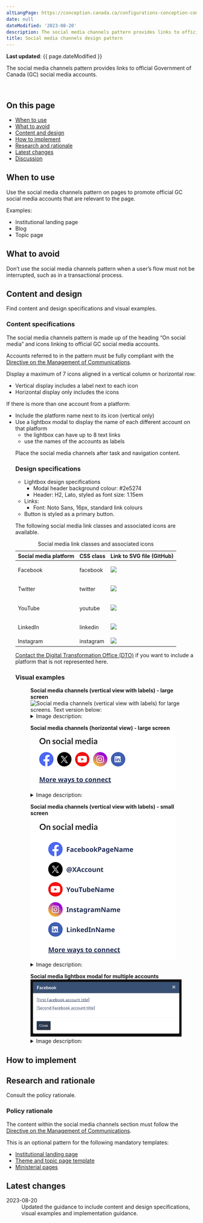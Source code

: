 ```yaml
---
altLangPage: https://conception.canada.ca/configurations-conception-communes/bloc-medias-sociaux.html
date: null
dateModified: '2023-08-20'
description: The social media channels pattern provides links to official Government of Canada social media accounts on various social media platforms.
title: Social media channels design pattern
---
```


<p><strong>Last updated</strong>: {{ page.dateModified }}</p>

<p>The social media channels pattern provides links to official Government of Canada (GC) social media accounts.</p>

<div class="pattern-demo mrgn-tp-lg mrgn-bttm-xl"><img src="../images/social-media-vertical-en.png" class="img-responsive" alt=""> </div>

<section>
  <h2>On this page</h2>
  <ul>
    <li><a href="#use">When to use</a></li>
    <li><a href="#avoid">What to avoid</a></li>
    <li><a href="#design">Content and design</a></li>
    <li><a href="#implement">How to implement</a></li>
    <li><a href="#research">Research and rationale</a></li>
    <li><a href="#latest">Latest changes</a></li>
    <li><a href="#discuss">Discussion</a></li>
  </ul>
</section>
<section>
  <h2 id="use">When to use</h2>
  <p>Use the social media channels pattern on pages to promote official GC social media accounts that are relevant to the page.</p>
  
  <p>Examples:</p>
  <ul>
    <li>Institutional landing page</li>
    <li>Blog</li>
    <li>Topic page</li>
  </ul>
</section>
<section>
  <h2 id="avoid">What to avoid</h2>
  <p>Don’t use the social media channels pattern when a user’s flow must not be interrupted, such as in a transactional process.</p>
</section>
<section>
  <h2 id="design">Content and design</h2>
  <p>Find content and design specifications and visual examples.</p>

  <h3>Content specifications</h3>
  <p>The social media channels pattern is made up of the heading “On social media” and icons linking to official GC social media accounts.</p>
  <p>Accounts referred to in the pattern must be fully compliant with the <a href="https://www.tbs-sct.canada.ca/pol/doc-eng.aspx?id=30682">Directive on the Management of Communications</a>.</p>
    
<p>Display a maximum of 7 icons aligned in a vertical column or horizontal row:</p>
<ul>
    <li>Vertical display includes a label next to each icon</li>
   <li>Horizontal display only includes the icons</li>
</ul>
<p>If there is more than one account from a platform:</p>
<ul>
    <li>Include the platform name next to its icon (vertical only)</li>
    <li>Use a lightbox modal to display the name of each different account on that platform
    <ul>
        <li>the lightbox can have up to 8 text links</li>
        <li>use the names of the accounts as labels</li>
    </ul>
    </li>
<p>Place the social media channels after task and navigation content.</p>

  <h3>Design specifications</h3>

  <ul>
  <li>Lightbox design specifications
    <ul>
        <li>Modal header background colour: #2e5274</li>
        <li>Header:  H2, Lato, styled as font size: 1.15em</li>
    </ul>
    </li>
    <li>Links:
        <ul>
        <li>Font: Noto Sans, 16px, standard link colours</li>
        </ul>
    </li>
    <li>Button is styled as a primary button.</li>
  </ul>

 <p>The following social media link classes and associated icons are available.</p>

<div class="row mrgn-tp-lg">
  <div class="col-md-8">
    <div class="panel panel-default">
      <table class="table table-striped" id="social-media" aria-live="polite">
        <caption class="wb-inv">
        Social media link classes and associated icons
        </caption>
        <thead>
          <tr>
            <th class="col-md-4">Social media platform</th>
            <th class="col-md-6">CSS class</th>
            <th class="col-md-2">Link to SVG file (GitHub)</th>
          </tr>
        </thead>
        <tbody>
          <tr>
            <td>Facebook</td>
            <td><p>facebook</p></td>
            <td class="text-center"><img src="https://github.com/wet-boew/GCWeb/blob/master/components/gc-follow-us/assets/facebook.svg"></td>
          </tr>
          <tr>
            <td>Twitter</td>
            <td><p>twitter</p></td>
            <td class="text-center"><img src="https://github.com/wet-boew/GCWeb/blob/master/components/gc-follow-us/assets/twitter.svg"></td>
          </tr>
          <tr>
            <td>YouTube</td>
            <td><p>youtube</p></td>
            <td class="text-center"><img src="https://github.com/wet-boew/GCWeb/blob/master/components/gc-follow-us/assets/youtube.svg"></td>
          </tr>
          <tr>
            <td>LinkedIn</td>
            <td><p>linkedin</p></td>
            <td class="text-center"><img src="https://github.com/wet-boew/GCWeb/blob/master/components/gc-follow-us/assets/linkedin.svg"></td>
          </tr>
          <tr>
            <td>Instagram</td>
            <td>instagram</td>
            <td class="text-center"><img src="https://github.com/wet-boew/GCWeb/blob/master/components/gc-follow-us/assets/instagram.svg"></td>
          </tr>
        </tbody>
      </table>
    </div>
  </div>
</div>

<p><a href="https://design.canada.ca/contact-us/">Contact the Digital Transformation Office (DTO)</a> if you want to include a platform that is not represented here.</p>

  <h3>Visual examples</h3>
    <div class="pattern-demo mrgn-tp-md mrgn-bttm-md">
      <figure class="mrgn-tp-md mrgn-bttm-lg">
        <figcaption><b>Social media channels (vertical view with labels) - large screen</b></figcaption>
        <img src="../images/social-media-vertical-en.png" class="img-responsive"
				alt="Social media channels (vertical view with labels) for large screens. Text version below:">
        <details>
          <summary class="wb-toggle" data-toggle="{&quot;print&quot;:&quot;on&quot;}">Image description:</summary>
          <p>Social media channel links appear in a section with the heading “On social media”.  Below the heading is a vertical list with associated icons and labels:</p>
          <ul>
            <li>Facebook icon followed by the placeholder text FacebookPageName</li>
            <li>Twitter icon followed by the placeholder text @TwitterAccount</li>
            <li>Youtube icon followed by the placeholder text  YouTubeName</li>
            <li>Instagram icon followed by the placeholder text InstagramName</li>
            <li>LinkedIn icon followed by the placeholder text LinkedInName</li>
          </ul>
        </details>
      </figure>
    </div>
  <div class="pattern-demo mrgn-tp-md mrgn-bttm-md">
      <figure class="mrgn-tp-md mrgn-bttm-lg">
        <figcaption><b>Social media channels (horizontal view) - large screen</b></figcaption>
        <img src="../images/social-media-horizontal-en.png" class="img-responsive"
				alt="Social media channels (horizontal view) for large screens. Text version below:">
        <details>
          <summary class="wb-toggle" data-toggle="{&quot;print&quot;:&quot;on&quot;}">Image description:</summary>
          <p>Social media channel links appear in a section with the heading “On social media”.  Below the heading is a horizontal list with associated icons, but without labels:</p>
        <ul>
            <li>Facebook</li>
            <li>Twitter</li>
            <li>Youtube</li>
            <li>Instagram</li>
            <li>LinkedIn</li>
        </ul>
        </details>
      </figure>
    </div>
    <div class="pattern-demo mrgn-tp-md mrgn-bttm-md">
      <figure class="mrgn-tp-md mrgn-bttm-lg">
        <figcaption><b>Social media channels (vertical view with labels) - small screen</b></figcaption>
        <img src="../images/social-media-vertical-en-sm.png" class="img-responsive"
				alt="Social media channels (vertical view with labels) for small screens. Text version below:">
        <details>
          <summary class="wb-toggle" data-toggle="{&quot;print&quot;:&quot;on&quot;}">Image description:</summary>
          <p>Social media channel links appear in a section with the heading “On social media”.  Below the heading is a vertical list with associated icons and labels:</p>
          <ul>
            <li>Facebook icon followed by the placeholder text FacebookPageName</li>
            <li>Twitter icon followed by the placeholder text @TwitterAccount</li>
            <li>Youtube icon followed by the placeholder text  YouTubeName</li>
            <li>Instagram icon followed by the placeholder text InstagramName</li>
            <li>LinkedIn icon followed by the placeholder text LinkedInName</li>
          </ul>
        </details>
      </figure>
    </div>
        <div class="pattern-demo mrgn-tp-md mrgn-bttm-md">
      <figure class="mrgn-tp-md mrgn-bttm-lg">
        <figcaption><b>Social media lightbox modal for multiple accounts</b></figcaption>
        <img src="../images/social-media-lightbox-en.png" class="img-responsive"
				alt="Social media lightbox modal for multiple accounts. Text version below:">
        <details>
          <summary class="wb-toggle" data-toggle="{&quot;print&quot;:&quot;on&quot;}">Image description:</summary>
          <p>An overlay lightbox for displaying multiple Facebook accounts. There is a header indicating which social media platform, below there are two links titled [First Facebook account title] and [Second Facebook account title]. The lightbox has a close button and an X in the corner to exit the modal. </p>
        </details>
      </figure>
    </div>

</section>

<section>
  <h2 id="implement">How to implement</h2>
</section>

<section>
  <h2 id="research">Research and rationale</h2>
  <p>Consult the policy rationale.</p>

  <h3>Policy rationale</h3>

  <p>The content within the social media channels section must follow the <a href="https://www.tbs-sct.canada.ca/pol/doc-eng.aspx?id=30682">Directive on the Management of Communications</a>.</p>

  <p>This is an optional pattern for the following mandatory templates:</p>
  <ul>
    <li><a href="">Institutional landing page</a></li>
    <li><a href="https://design.canada.ca/mandatory-templates/theme-topic.html">Theme and topic page template</a></li>
    <li><a href="https://design.canada.ca/mandatory-templates/ministerial-profile-pages.html">Ministerial pages</a></li>
  </ul>

</section>
<section>
  <h2 id="latest">Latest changes</h2>
  <dl class="dl-horizontal">
    <dt>
      <time datetime="2023-08-13" class="link-muted">2023-08-20</time>
    </dt>
    <dd>Updated the guidance to include content and design specifications, visual examples and implementation guidance.</dd>
  </dl>
</section>


